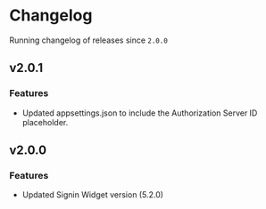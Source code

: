 # Changelog
Running changelog of releases since `2.0.0`

## v2.0.1

### Features

- Updated appsettings.json to include the Authorization Server ID placeholder.


## v2.0.0

### Features

- Updated Signin Widget version (5.2.0)
